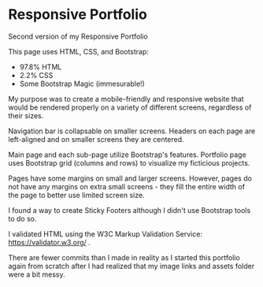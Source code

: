 # Responsive Portfolio

Second version of my Responsive Portfolio

This page uses HTML, CSS, and Bootstrap:

* 97.8% HTML
* 2.2% CSS
* Some Bootstrap Magic (immesurable!)

My purpose was to create a mobile-friendly and responsive website that would be rendered properly on a variety of different screens, regardless of their sizes.

Navigation bar is collapsable on smaller screens.
Headers on each page are left-aligned and on smaller screens they are centered.

Main page and each sub-page utilize Bootstrap's features.
Portfolio page uses Bootstrap grid (columns and rows) to visualize my ficticious projects.

Pages have some margins on small and larger screens. However, pages do not have any margins on extra small screens - they fill the entire width of the page to better use limited screen size.

I found a way to create Sticky Footers although I didn't use Bootstrap tools to do so.

I validated HTML using the W3C Markup Validation Service: https://validator.w3.org/ .

There are fewer commits than I made in reality as I started this portfolio again from scratch after I had realized that my image links and assets folder were a bit messy.
